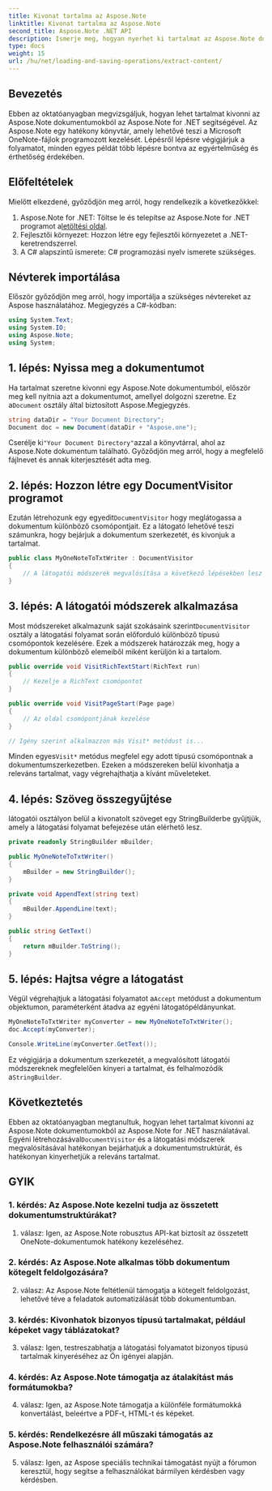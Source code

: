```yaml
---
title: Kivonat tartalma az Aspose.Note
linktitle: Kivonat tartalma az Aspose.Note
second_title: Aspose.Note .NET API
description: Ismerje meg, hogyan nyerhet ki tartalmat az Aspose.Note dokumentumokból az Aspose.Note for .NET segítségével. Ez az átfogó oktatóanyag lépésről lépésre végigvezeti a folyamaton.
type: docs
weight: 15
url: /hu/net/loading-and-saving-operations/extract-content/
---
```

## Bevezetés

Ebben az oktatóanyagban megvizsgáljuk, hogyan lehet tartalmat kivonni az Aspose.Note dokumentumokból az Aspose.Note for .NET segítségével. Az Aspose.Note egy hatékony könyvtár, amely lehetővé teszi a Microsoft OneNote-fájlok programozott kezelését. Lépésről lépésre végigjárjuk a folyamatot, minden egyes példát több lépésre bontva az egyértelműség és érthetőség érdekében.

## Előfeltételek

Mielőtt elkezdené, győződjön meg arról, hogy rendelkezik a következőkkel:

1.  Aspose.Note for .NET: Töltse le és telepítse az Aspose.Note for .NET programot a[letöltési oldal](https://releases.aspose.com/note/net/).
2. Fejlesztői környezet: Hozzon létre egy fejlesztői környezetet a .NET-keretrendszerrel.
3. A C# alapszintű ismerete: C# programozási nyelv ismerete szükséges.

## Névterek importálása

Először győződjön meg arról, hogy importálja a szükséges névtereket az Aspose használatához. Megjegyzés a C#-kódban:

```csharp
using System.Text;
using System.IO;
using Aspose.Note;
using System;
```

## 1. lépés: Nyissa meg a dokumentumot

 Ha tartalmat szeretne kivonni egy Aspose.Note dokumentumból, először meg kell nyitnia azt a dokumentumot, amellyel dolgozni szeretne. Ez a`Document` osztály által biztosított Aspose.Megjegyzés.

```csharp
string dataDir = "Your Document Directory";
Document doc = new Document(dataDir + "Aspose.one");
```

 Cserélje ki`"Your Document Directory"`azzal a könyvtárral, ahol az Aspose.Note dokumentum található. Győződjön meg arról, hogy a megfelelő fájlnevet és annak kiterjesztését adta meg.

## 2. lépés: Hozzon létre egy DocumentVisitor programot

 Ezután létrehozunk egy egyedit`DocumentVisitor` hogy meglátogassa a dokumentum különböző csomópontjait. Ez a látogató lehetővé teszi számunkra, hogy bejárjuk a dokumentum szerkezetét, és kivonjuk a tartalmat.

```csharp
public class MyOneNoteToTxtWriter : DocumentVisitor
{
    // A látogatói módszerek megvalósítása a következő lépésekben lesz hozzáadva.
}
```

## 3. lépés: A látogatói módszerek alkalmazása

 Most módszereket alkalmazunk saját szokásaink szerint`DocumentVisitor` osztály a látogatási folyamat során előforduló különböző típusú csomópontok kezelésére. Ezek a módszerek határozzák meg, hogy a dokumentum különböző elemeiből miként kerüljön ki a tartalom.

```csharp
public override void VisitRichTextStart(RichText run)
{
    // Kezelje a RichText csomópontot
}

public override void VisitPageStart(Page page)
{
    // Az oldal csomópontjának kezelése
}

// Igény szerint alkalmazzon más Visit* metódust is...
```

 Minden egyes`Visit*` metódus megfelel egy adott típusú csomópontnak a dokumentumszerkezetben. Ezeken a módszereken belül kivonhatja a releváns tartalmat, vagy végrehajthatja a kívánt műveleteket.

## 4. lépés: Szöveg összegyűjtése

látogatói osztályon belül a kivonatolt szöveget egy StringBuilderbe gyűjtjük, amely a látogatási folyamat befejezése után elérhető lesz.

```csharp
private readonly StringBuilder mBuilder;

public MyOneNoteToTxtWriter()
{
    mBuilder = new StringBuilder();
}

private void AppendText(string text)
{
    mBuilder.AppendLine(text);
}

public string GetText()
{
    return mBuilder.ToString();
}
```

## 5. lépés: Hajtsa végre a látogatást

 Végül végrehajtjuk a látogatási folyamatot a`Accept` metódust a dokumentum objektumon, paraméterként átadva az egyéni látogatópéldányunkat.

```csharp
MyOneNoteToTxtWriter myConverter = new MyOneNoteToTxtWriter();
doc.Accept(myConverter);

Console.WriteLine(myConverter.GetText());
```

 Ez végigjárja a dokumentum szerkezetét, a megvalósított látogatói módszereknek megfelelően kinyeri a tartalmat, és felhalmozódik a`StringBuilder`.

## Következtetés

 Ebben az oktatóanyagban megtanultuk, hogyan lehet tartalmat kivonni az Aspose.Note dokumentumokból az Aspose.Note for .NET használatával. Egyéni létrehozásával`DocumentVisitor` és a látogatási módszerek megvalósításával hatékonyan bejárhatjuk a dokumentumstruktúrát, és hatékonyan kinyerhetjük a releváns tartalmat.

## GYIK

### 1. kérdés: Az Aspose.Note kezelni tudja az összetett dokumentumstruktúrákat?

1. válasz: Igen, az Aspose.Note robusztus API-kat biztosít az összetett OneNote-dokumentumok hatékony kezeléséhez.

### 2. kérdés: Az Aspose.Note alkalmas több dokumentum kötegelt feldolgozására?

2. válasz: Az Aspose.Note feltétlenül támogatja a kötegelt feldolgozást, lehetővé téve a feladatok automatizálását több dokumentumban.

### 3. kérdés: Kivonhatok bizonyos típusú tartalmakat, például képeket vagy táblázatokat?

3. válasz: Igen, testreszabhatja a látogatási folyamatot bizonyos típusú tartalmak kinyeréséhez az Ön igényei alapján.

### 4. kérdés: Az Aspose.Note támogatja az átalakítást más formátumokba?

4. válasz: Igen, az Aspose.Note támogatja a különféle formátumokká konvertálást, beleértve a PDF-t, HTML-t és képeket.

### 5. kérdés: Rendelkezésre áll műszaki támogatás az Aspose.Note felhasználói számára?

5. válasz: Igen, az Aspose speciális technikai támogatást nyújt a fórumon keresztül, hogy segítse a felhasználókat bármilyen kérdésben vagy kérdésben.